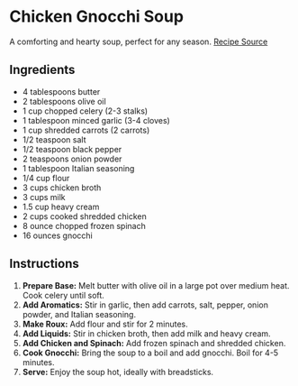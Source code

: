 # Chicken Gnocchi Soup

A comforting and hearty soup, perfect for any season. [Recipe Source](https://www.instagram.com/p/CwTEI1Musu9/)

## Ingredients

- 4 tablespoons butter
- 2 tablespoons olive oil
- 1 cup chopped celery (2-3 stalks)
- 1 tablespoon minced garlic (3-4 cloves)
- 1 cup shredded carrots (2 carrots)
- 1/2 teaspoon salt
- 1/2 teaspoon black pepper
- 2 teaspoons onion powder
- 1 tablespoon Italian seasoning
- 1/4 cup flour
- 3 cups chicken broth
- 3 cups milk
- 1.5 cup heavy cream
- 2 cups cooked shredded chicken
- 8 ounce chopped frozen spinach
- 16 ounces gnocchi

## Instructions

1. **Prepare Base:** Melt butter with olive oil in a large pot over medium heat. Cook celery until soft.
2. **Add Aromatics:** Stir in garlic, then add carrots, salt, pepper, onion powder, and Italian seasoning.
3. **Make Roux:** Add flour and stir for 2 minutes.
4. **Add Liquids:** Stir in chicken broth, then add milk and heavy cream.
5. **Add Chicken and Spinach:** Add frozen spinach and shredded chicken.
6. **Cook Gnocchi:** Bring the soup to a boil and add gnocchi. Boil for 4-5 minutes.
7. **Serve:** Enjoy the soup hot, ideally with breadsticks.

